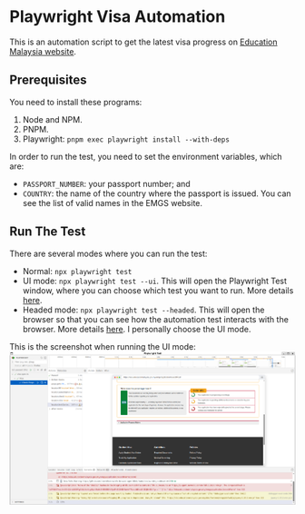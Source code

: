 # Playwright Visa Automation

This is an automation script to get the latest visa progress on [Education Malaysia website](https://visa.educationmalaysia.gov.my/).

## Prerequisites

You need to install these programs:
1. Node and NPM.
2. PNPM.
3. Playwright: `pnpm exec playwright install --with-deps`

In order to run the test, you need to set the environment variables, which are:
- `PASSPORT_NUMBER`: your passport number; and
- `COUNTRY`: the name of the country where the passport is issued. You can see the list of valid names in the EMGS website.

## Run The Test

There are several modes where you can run the test:
- Normal: `npx playwright test`
- UI mode: `npx playwright test --ui`. This will open the Playwright Test window, where you can choose which test you want to run. More details [here](https://playwright.dev/docs/running-tests#run-tests-in-ui-mode).
- Headed mode: `npx playwright test --headed`. This will open the browser so that you can see how the automation test interacts with the browser. More details [here](https://playwright.dev/docs/running-tests#run-tests-in-headed-mode). I personally choose the UI mode.

This is the screenshot when running the UI mode:
![UI Mode](./screenshots/playwright-ui-mode.png)

